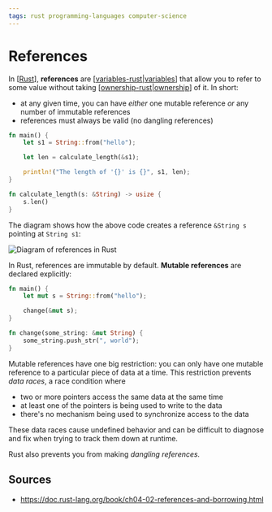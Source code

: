 ```yaml
---
tags: rust programming-languages computer-science
---
```


# References

In [[Rust]], **references** are [[variables-rust|variables]] that allow you to refer to some value without taking [[ownership-rust|ownership]] of it. In short:

- at any given time, you can have _either_ one mutable reference _or_ any number of immutable references
- references must always be valid (no dangling references)

```rust
fn main() {
    let s1 = String::from("hello");

    let len = calculate_length(&s1);

    println!("The length of '{}' is {}", s1, len);
}

fn calculate_length(s: &String) -> usize {
    s.len()
}
```

The diagram shows how the above code creates a reference `&String s` pointing at `String s1`:

![Diagram of references in Rust](/attachments/rust-references-diagram.png)

In Rust, references are immutable by default. **Mutable references** are declared explicitly:

```rust
fn main() {
    let mut s = String::from("hello");

    change(&mut s);
}

fn change(some_string: &mut String) {
    some_string.push_str(", world");
}
```

Mutable references have one big restriction: you can only have one mutable reference to a particular piece of data at a time. This restriction prevents _data races_, a race condition where

- two or more pointers access the same data at the same time
- at least one of the pointers is being used to write to the data
- there's no mechanism being used to synchronize access to the data

These data races cause undefined behavior and can be difficult to diagnose and fix when trying to track them down at runtime.

Rust also prevents you from making _dangling references._

## Sources

- <https://doc.rust-lang.org/book/ch04-02-references-and-borrowing.html>

[//begin]: # "Autogenerated link references for markdown compatibility"
[Rust]: rust "Rust"
[variables-rust|variables]: variables-rust "Variables (Rust)"
[ownership-rust|ownership]: ownership-rust "Ownership (Rust)"
[//end]: # "Autogenerated link references"

